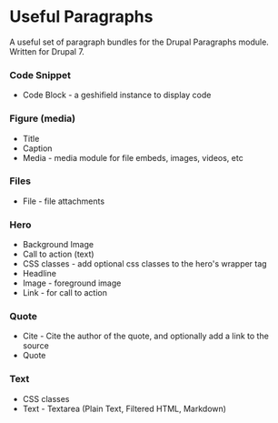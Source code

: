 # Useful Paragraphs
A useful set of paragraph bundles for the Drupal Paragraphs module. Written for Drupal 7.

### Code Snippet
* Code Block - a geshifield instance to display code

### Figure (media)
* Title
* Caption
* Media - media module for file embeds, images, videos, etc

### Files
* File - file attachments

### Hero
* Background Image
* Call to action (text)
* CSS classes - add optional css classes to the hero's wrapper tag
* Headline
* Image - foreground image
* Link - for call to action

### Quote
* Cite - Cite the author of the quote, and optionally add a link to the source
* Quote

### Text
* CSS classes
* Text - Textarea (Plain Text, Filtered HTML, Markdown)
